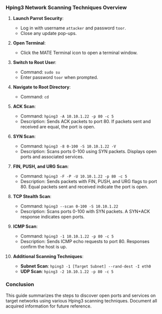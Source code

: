 ### Hping3 Network Scanning Techniques Overview

1. **Launch Parrot Security**:
   - Log in with username `attacker` and password `toor`.
   - Close any update pop-ups.

2. **Open Terminal**:
   - Click the MATE Terminal icon to open a terminal window.

3. **Switch to Root User**:
   - Command: `sudo su`
   - Enter password `toor` when prompted.

4. **Navigate to Root Directory**:
   - Command: `cd`

5. **ACK Scan**:
   - Command: `hping3 -A 10.10.1.22 -p 80 -c 5`
   - Description: Sends ACK packets to port 80. If packets sent and received are equal, the port is open.

6. **SYN Scan**:
   - Command: `hping3 -8 0-100 -S 10.10.1.22 -V`
   - Description: Scans ports 0-100 using SYN packets. Displays open ports and associated services.

7. **FIN, PUSH, and URG Scan**:
   - Command: `hping3 -F -P -U 10.10.1.22 -p 80 -c 5`
   - Description: Sends packets with FIN, PUSH, and URG flags to port 80. Equal packets sent and received indicate the port is open.

8. **TCP Stealth Scan**:
   - Command: `hping3 --scan 0-100 -S 10.10.1.22`
   - Description: Scans ports 0-100 with SYN packets. A SYN+ACK response indicates open ports.

9. **ICMP Scan**:
   - Command: `hping3 -1 10.10.1.22 -p 80 -c 5`
   - Description: Sends ICMP echo requests to port 80. Responses confirm the host is up.

10. **Additional Scanning Techniques**:
    - **Subnet Scan**: `hping3 -1 [Target Subnet] --rand-dest -I eth0`
    - **UDP Scan**: `hping3 -2 10.10.1.22 -p 80 -c 5`

### Conclusion
This guide summarizes the steps to discover open ports and services on target networks using various Hping3 scanning techniques. Document all acquired information for future reference.